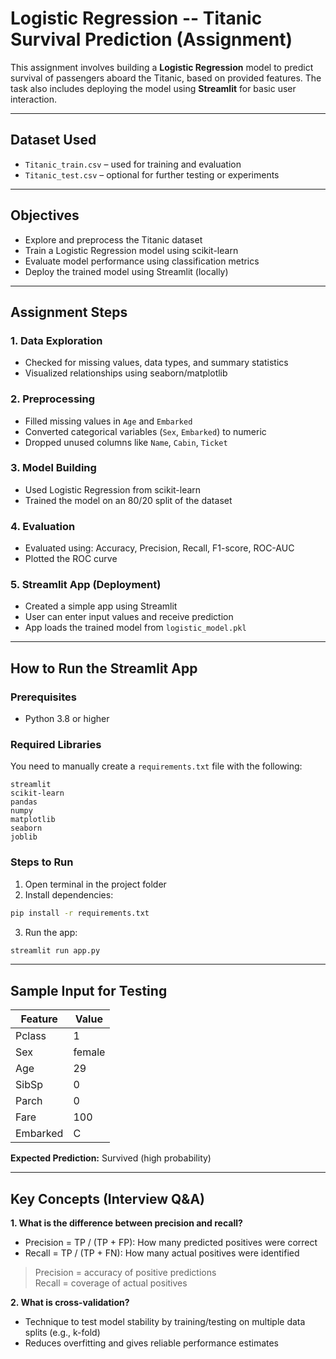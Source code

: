 # Logistic Regression -- Titanic Survival Prediction (Assignment)

This assignment involves building a **Logistic Regression** model to predict survival of passengers aboard the Titanic, based on provided features. The task also includes deploying the model using **Streamlit** for basic user interaction.

---

## Dataset Used

- `Titanic_train.csv` – used for training and evaluation
- `Titanic_test.csv` – optional for further testing or experiments

---

## Objectives

- Explore and preprocess the Titanic dataset
- Train a Logistic Regression model using scikit-learn
- Evaluate model performance using classification metrics
- Deploy the trained model using Streamlit (locally)

---

## Assignment Steps

### 1. Data Exploration
- Checked for missing values, data types, and summary statistics
- Visualized relationships using seaborn/matplotlib

### 2. Preprocessing
- Filled missing values in `Age` and `Embarked`
- Converted categorical variables (`Sex`, `Embarked`) to numeric
- Dropped unused columns like `Name`, `Cabin`, `Ticket`

### 3. Model Building
- Used Logistic Regression from scikit-learn
- Trained the model on an 80/20 split of the dataset

### 4. Evaluation
- Evaluated using: Accuracy, Precision, Recall, F1-score, ROC-AUC
- Plotted the ROC curve

### 5. Streamlit App (Deployment)
- Created a simple app using Streamlit
- User can enter input values and receive prediction
- App loads the trained model from `logistic_model.pkl`

---

## How to Run the Streamlit App

### Prerequisites
- Python 3.8 or higher

### Required Libraries  
You need to manually create a `requirements.txt` file with the following:

```text
streamlit
scikit-learn
pandas
numpy
matplotlib
seaborn
joblib
```

### Steps to Run
1. Open terminal in the project folder
2. Install dependencies:

```bash
pip install -r requirements.txt
```

3. Run the app:

```bash
streamlit run app.py
```

---

## Sample Input for Testing

| Feature   | Value   |
|-----------|---------|
| Pclass    | 1       |
| Sex       | female  |
| Age       | 29      |
| SibSp     | 0       |
| Parch     | 0       |
| Fare      | 100     |
| Embarked  | C       |

**Expected Prediction:** Survived (high probability)

---

## Key Concepts (Interview Q&A)

**1. What is the difference between precision and recall?**  
- Precision = TP / (TP + FP): How many predicted positives were correct  
- Recall = TP / (TP + FN): How many actual positives were identified  
> Precision = accuracy of positive predictions  
> Recall = coverage of actual positives

**2. What is cross-validation?**  
- Technique to test model stability by training/testing on multiple data splits (e.g., k-fold)
- Reduces overfitting and gives reliable performance estimates
